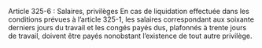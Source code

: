 Article 325-6 : Salaires, privilèges
En cas de liquidation effectuée dans les conditions prévues à l’article 325-1, les salaires correspondant aux soixante derniers jours du travail et les congés payés dus, plafonnés à trente jours de travail, doivent être payés nonobstant l’existence de tout autre privilège.